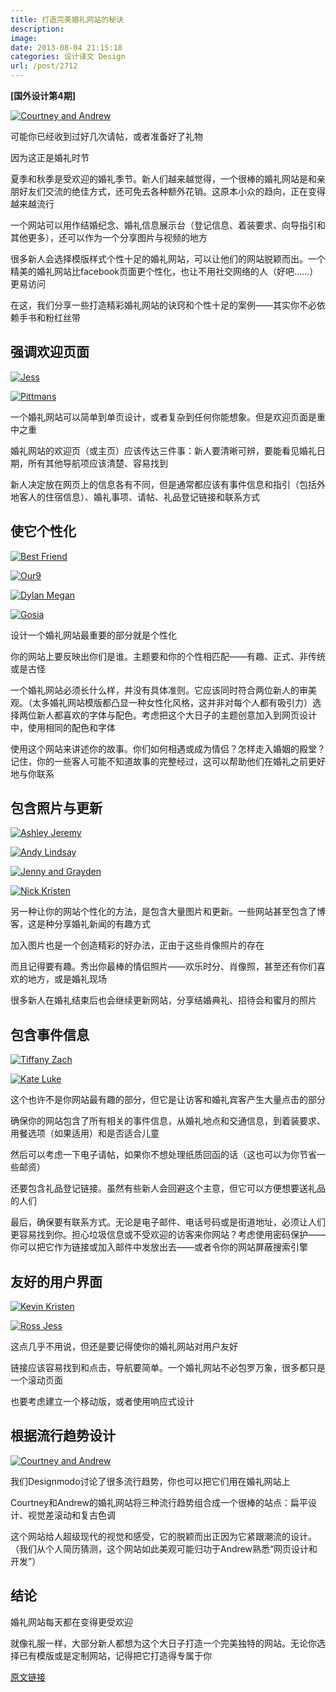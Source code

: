 ```yaml
---
title: 打造完美婚礼网站的秘诀
description: 
image: 
date: 2013-08-04 21:15:18
categories: 设计译文 Design
url: /post/2712
---
```


**[国外设计第4期]**

[![Courtney and Andrew](http://designmodo.com/wp-content/uploads/2013/07/courtneyandrew.jpg)](http://courtneyandrew.com/)

可能你已经收到过好几次请帖，或者准备好了礼物

因为这正是婚礼时节

夏季和秋季是受欢迎的婚礼季节。新人们越来越觉得，一个很棒的婚礼网站是和亲朋好友们交流的绝佳方式，还可免去各种额外花销。这原本小众的趋向，正在变得越来越流行

一个网站可以用作结婚纪念、婚礼信息展示台（登记信息、着装要求、向导指引和其他更多），还可以作为一个分享图片与视频的地方

很多新人会选择模版样式个性十足的婚礼网站，可以让他们的网站脱颖而出。一个精美的婚礼网站比facebook页面更个性化，也让不用社交网络的人（好吧……）更易访问

在这，我们分享一些打造精彩婚礼网站的诀窍和个性十足的案例——其实你不必依赖手书和粉红丝带

## 强调欢迎页面

[![Jess](http://designmodo.com/wp-content/uploads/2013/07/jess.jpg)](http://jessandruss.us/)

[![Pittmans](http://designmodo.com/wp-content/uploads/2013/07/pittmans.jpg)](http://the-pittmans.com/)

一个婚礼网站可以简单到单页设计，或者复杂到任何你能想象。但是欢迎页面是重中之重

婚礼网站的欢迎页（或主页）应该传达三件事：新人要清晰可辨，要能看见婚礼日期，所有其他导航项应该清楚、容易找到

新人决定放在网页上的信息各有不同，但是通常都应该有事件信息和指引（包括外地客人的住宿信息）、婚礼事项、请帖、礼品登记链接和联系方式

## 使它个性化

[![Best Friend](http://designmodo.com/wp-content/uploads/2013/07/best-friend.jpg)](http://www.in-love-with-my-best-friend.com/)

[![Our9](http://designmodo.com/wp-content/uploads/2013/07/our9.jpg)](http://www.ournine9.com/)

[![Dylan Megan](http://designmodo.com/wp-content/uploads/2013/07/dylan-megan.jpg)](http://www.megananddylan.com/)

[![Gosia](http://designmodo.com/wp-content/uploads/2013/07/gosia.jpg)](http://www.gosiaikuba.net/)

设计一个婚礼网站最重要的部分就是个性化

你的网站上要反映出你们是谁。主题要和你的个性相匹配——有趣、正式、非传统或是古怪

一个婚礼网站必须长什么样，并没有具体准则。它应该同时符合两位新人的审美观。（太多婚礼网站模版都凸显一种女性化风格，这并非对每个人都有吸引力）选择两位新人都喜欢的字体与配色。考虑把这个大日子的主题创意加入到网页设计中，使用相同的配色和字体

使用这个网站来讲述你的故事。你们如何相遇或成为情侣？怎样走入婚姻的殿堂？记住，你的一些客人可能不知道故事的完整经过，这可以帮助他们在婚礼之前更好地与你联系

## 包含照片与更新

[![Ashley Jeremy](http://designmodo.com/wp-content/uploads/2013/07/ashleyjeremy.jpg)](http://www.ashleyjeremy.com/)

[![Andy Lindsay](http://designmodo.com/wp-content/uploads/2013/07/andy-lindsay.jpg)](http://lindsayandandy.com/)

[![Jenny and Grayden](http://designmodo.com/wp-content/uploads/2013/07/jennyandgrayden.jpg)](http://www.jennyandgrayden.com/)

[![Nick Kristen](http://designmodo.com/wp-content/uploads/2013/07/nick-kristen.jpg)](http://nick-and-kristen.com/)

另一种让你的网站个性化的方法，是包含大量图片和更新。一些网站甚至包含了博客，这是种分享婚礼新闻的有趣方式

加入图片也是一个创造精彩的好办法，正由于这些肖像照片的存在

而且记得要有趣。秀出你最棒的情侣照片——欢乐时分、肖像照，甚至还有你们喜欢的地方，或是婚礼现场

很多新人在婚礼结束后也会继续更新网站，分享结婚典礼、招待会和蜜月的照片

## 包含事件信息

[![Tiffany Zach](http://designmodo.com/wp-content/uploads/2013/07/tiffany-zach.jpg)](http://tiffanyandzach.com/)

[![Kate Luke](http://designmodo.com/wp-content/uploads/2013/07/kate-luke.jpg)](http://www.katieplusluke.com/)

这个也许不是你网站最有趣的部分，但它是让访客和婚礼宾客产生大量点击的部分

确保你的网站包含了所有相关的事件信息，从婚礼地点和交通信息，到着装要求、用餐选项（如果适用）和是否适合儿童

然后可以考虑一下电子请帖，如果你不想处理纸质回函的话（这也可以为你节省一些邮资）

还要包含礼品登记链接。虽然有些新人会回避这个主意，但它可以方便想要送礼品的人们

最后，确保要有联系方式。无论是电子邮件、电话号码或是街道地址，必须让人们更容易找到你。担心垃圾信息或不受欢迎的访客来你网站？考虑使用密码保护——你可以把它作为链接或加入邮件中发放出去——或者令你的网站屏蔽搜索引擎

## 友好的用户界面

[![Kevin Kristen](http://designmodo.com/wp-content/uploads/2013/07/kevin-kristen.jpg)](http://www.kevinkristenwedding.com/)

[![Ross Jess](http://designmodo.com/wp-content/uploads/2013/07/ross-jess.jpg)](http://rossplusjess.com/)

这点几乎不用说，但还是要记得使你的婚礼网站对用户友好

链接应该容易找到和点击，导航要简单。一个婚礼网站不必包罗万象，很多都只是一个滚动页面

也要考虑建立一个移动版，或者使用响应式设计

## 根据流行趋势设计

[![Courtney and Andrew](http://designmodo.com/wp-content/uploads/2013/07/courtneyandrew.jpg)](http://courtneyandrew.com/)

我们Designmodo讨论了很多流行趋势，你也可以把它们用在婚礼网站上

Courtney和Andrew的婚礼网站将三种流行趋势组合成一个很棒的站点：扁平设计、视觉差滚动和复古色调

这个网站给人超级现代的视觉和感受，它的脱颖而出正因为它紧跟潮流的设计。（我们从个人简历猜测，这个网站如此美观可能归功于Andrew熟悉“网页设计和开发”）

## 结论

婚礼网站每天都在变得更受欢迎

就像礼服一样，大部分新人都想为这个大日子打造一个完美独特的网站。无论你选择已有模版或是定制网站，记得把它打造得专属于你

[原文链接](http://designmodo.com/wedding-website/)